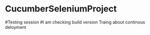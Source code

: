 # CucumberSeleniumProject
#Testing session
#I am checking build version
Traing about continous deloyment
